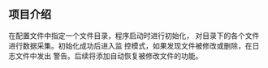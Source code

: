 ## 项目介绍

在配置文件中指定一个文件目录，程序启动时进行初始化，
对目录下的各个文件进行数据采集。初始化成功后进入监
控模式，如果发现文件被修改或删除，在日志文件中发出
警告。后续将添加自动恢复被修改文件的功能。